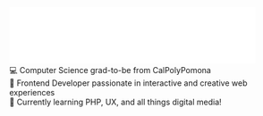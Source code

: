 <div>
  <img src="hello.svg" alt="Hello! I'm Valen! | ˙ᵕ˙ )ﾉﾞ">
</div>
💻 Computer Science grad-to-be from CalPolyPomona<br/>
🎨 Frontend Developer passionate in interactive and creative web experiences<br/>
🌱 Currently learning PHP, UX, and all things digital media!<br/>
